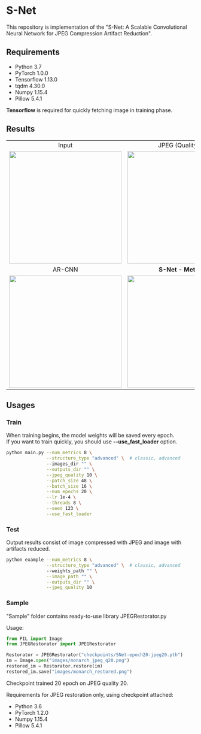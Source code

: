 # S-Net

This repository is implementation of the "S-Net: A Scalable Convolutional Neural Network for JPEG Compression Artifact Reduction". <br />

## Requirements
- Python 3.7
- PyTorch 1.0.0
- Tensorflow 1.13.0
- tqdm 4.30.0
- Numpy 1.15.4
- Pillow 5.4.1

**Tensorflow** is required for quickly fetching image in training phase.

## Results

<table>
    <tr>
        <td><center>Input</center></td>
        <td><center>JPEG (Quality 10)</center></td>
    </tr>
    <tr>
    	<td>
    		<center><img src="./data/monarch.bmp" height="300"></center>
    	</td>
    	<td>
    		<center><img src="./data/monarch_jpeg_q10.png" height="300"></center>
    	</td>
    </tr>
    <tr>
        <td><center>AR-CNN</center></td>
        <td><center><b>S-Net - Metric 8</b></center></td>
    </tr>
    <tr>
        <td>
        	<center><img src="./data/monarch_ARCNN.png" height="300"></center>
        </td>
        <td>
        	<center><img src="./data/monarch_S-Net.png" height="300"></center>
        </td>
    </tr>
</table>

## Usages

### Train

When training begins, the model weights will be saved every epoch. <br />
If you want to train quickly, you should use **--use_fast_loader** option.

```bash
python main.py --num_metrics 8 \
               --structure_type "advanced" \  # classic, advanced
               --images_dir "" \
               --outputs_dir "" \
               --jpeg_quality 10 \
               --patch_size 48 \
               --batch_size 16 \
               --num_epochs 20 \
               --lr 1e-4 \
               --threads 8 \
               --seed 123 \
               --use_fast_loader              
```

### Test

Output results consist of image compressed with JPEG and image with artifacts reduced.

```bash
python example --num_metrics 8 \
               --structure_type "advanced" \  # classic, advanced
               --weights_path "" \
               --image_path "" \
               --outputs_dir "" \
               --jpeg_quality 10               
```

### Sample

"Sample" folder contains ready-to-use library JPEGRestorator.py

Usage: 
```python
from PIL import Image
from JPEGRestorator import JPEGRestorator

Restorator = JPEGRestorator("checkpoints/SNet-epoch20-jpeg20.pth")
im = Image.open("images/monarch_jpeg_q20.png")
restored_im = Restorator.restore(im)
restored_im.save("images/monarch_restored.png")           
```
Checkpoint trained 20 epoch on JPEG quality 20.

Requirements for JPEG restoration only, using checkpoint attached:
- Python 3.6
- PyTorch 1.2.0
- Numpy 1.15.4
- Pillow 5.4.1

